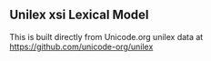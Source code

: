 Unilex xsi Lexical Model
----------------------

This is built directly from Unicode.org unilex data at
https://github.com/unicode-org/unilex
